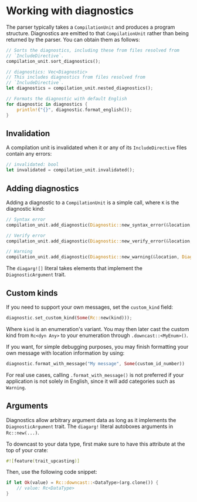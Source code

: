 # Working with diagnostics

The parser typically takes a `CompilationUnit` and produces a program structure. Diagnostics are emitted to that `CompilationUnit` rather than being returned by the parser. You can obtain them as follows:

```rust
// Sorts the diagnostics, including these from files resolved from
// `IncludeDirective`.
compilation_unit.sort_diagnostics();

// diagnostics: Vec<Diagnostic>
// This includes diagnostics from files resolved from
// `IncludeDirective`.
let diagnostics = compilation_unit.nested_diagnostics();

// Formats the diagnostic with default English
for diagnostic in diagnostics {
    println!("{}", diagnostic.format_english());
}
```

## Invalidation

A compilation unit is invalidated when it or any of its `IncludeDirective` files contain any errors:

```rust
// invalidated: bool
let invalidated = compilation_unit.invalidated();
```

## Adding diagnostics

Adding a diagnostic to a `CompilationUnit` is a simple call, where `K` is the diagnostic kind:

```rust
// Syntax error
compilation_unit.add_diagnostic(Diagnostic::new_syntax_error(&location, DiagnosticKind::K, diagarg![]));

// Verify error
compilation_unit.add_diagnostic(Diagnostic::new_verify_error(&location, DiagnosticKind::K, diagarg![]));

// Warning
compilation_unit.add_diagnostic(Diagnostic::new_warning(&location, DiagnosticKind::K, diagarg![]));
```

The `diagarg![]` literal takes elements that implement the `DiagnosticArgument` trait.

## Custom kinds

If you need to support your own messages, set the `custom_kind` field:

```rust
diagnostic.set_custom_kind(Some(Rc::new(kind)));
```

Where `kind` is an enumeration's variant. You may then later cast the custom kind from `Rc<dyn Any>` to your enumeration through `.downcast::<MyEnum>()`.

If you want, for simple debugging purposes, you may finish formatting your own message with location information by using:

```rust
diagnostic.format_with_message("My message", Some(custom_id_number))
```

For real use cases, calling `.format_with_message()` is not preferred if your application is not solely in English, since it will add categories such as `Warning`.

## Arguments

Diagnostics allow arbitrary argument data as long as it implements the `DiagnosticArgument` trait. The `diagarg!` literal autoboxes arguments in `Rc::new(...)`.

To downcast to your data type, first make sure to have this attribute at the top of your crate:

```rust
#![feature(trait_upcasting)]
```

Then, use the following code snippet:

```rust
if let Ok(value) = Rc::downcast::<DataType>(arg.clone()) {
    // value: Rc<DataType>
}
```